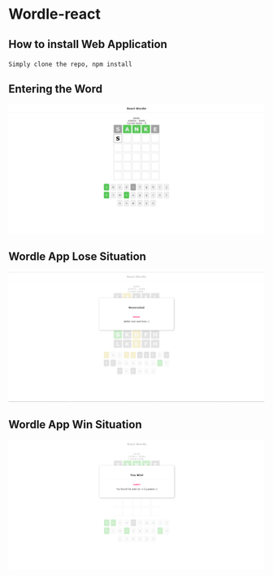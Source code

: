 # Wordle-react

## How to install Web Application 

``
Simply clone the repo, npm install
``

## Entering the Word
![Image](https://github.com/dexterous17/Wordle-react/blob/c2de37c763205cbca330738c99b88282ef62ba21/Screenshot%202022-05-29%20181536.png)

## Wordle App Lose Situation
![Image](https://github.com/dexterous17/Wordle-react/blob/c2de37c763205cbca330738c99b88282ef62ba21/Screenshot%202022-05-29%20181908.png)

## Wordle App Win Situation
![Image](https://github.com/dexterous17/Wordle-react/blob/c2de37c763205cbca330738c99b88282ef62ba21/Screenshot%202022-05-29%20181751.png)


